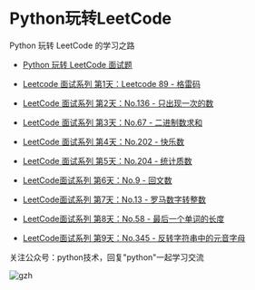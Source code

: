 # Python玩转LeetCode
Python 玩转 LeetCode 的学习之路

- [Python 玩转 LeetCode 面试题](http://www.justdopython.com/category/#/Leetcode面试题)

- [Leetcode 面试系列 第1天：Leetcode 89 - 格雷码](http://www.justdopython.com/2019/09/09/python-leetcode89-gary-code/)

- [LeetCode 面试系列 第2天：No.136 - 只出现一次的数](http://www.justdopython.com/2019/09/13/python-leetcode136-single-number/)

- [LeetCode 面试系列 第3天：No.67 - 二进制数求和](http://www.justdopython.com/2019/09/14/python-leetcode67-add-binary/)

- [LeetCode 面试系列 第4天：No.202 - 快乐数](http://www.justdopython.com/2019/09/28/python-leetcode202-happy-number/)

- [LeetCode 面试系列 第5天：No.204 - 统计质数](http://www.justdopython.com/2019/10/04/python-leetcode204-count-primes/)

- [LeetCode面试系列 第6天：No.9 - 回文数](http://www.justdopython.com/2019/10/19/python-leetcode9-palindrome-number/)

- [LeetCode面试系列 第7天：No.13 - 罗马数字转整数](http://www.justdopython.com/2019/10/26/python-leetcode13-roman-to-integer/)

- [LeetCode面试系列 第8天：No.58 - 最后一个单词的长度](http://www.justdopython.com/2019/10/30/python-leetcode58-length-of-last-word/)

- [LeetCode面试系列 第9天：No.345 - 反转字符串中的元音字母](http://www.justdopython.com/2019/11/13/leetcode345-reverse-vowels-of-a-string/)



关注公众号：python技术，回复"python"一起学习交流

![gzh](http://www.justdopython.com/assets/images/wechat-qcode.jpg)
